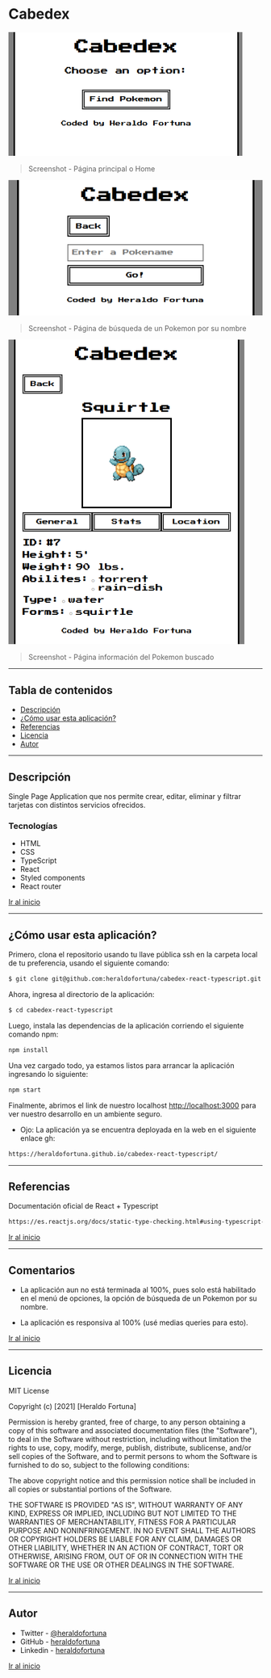 # Cabedex

![Project Image](./src/assets/screenshot1.png)

> Screenshot - Página principal o Home

![Project Image](./src/assets/screenshot2.png)

> Screenshot - Página de búsqueda de un Pokemon por su nombre

![Project Image](./src/assets/screenshot3.png)

> Screenshot - Página información del Pokemon buscado

---

## Tabla de contenidos

- [Descripción](#descripción)
- [¿Cómo usar esta aplicación?](#cómo-usar-esta-aplicación)
- [Referencias](#referencias)
- [Licencia](#licencia)
- [Autor](#autor)

---

## Descripción

Single Page Application que nos permite crear, editar, eliminar y filtrar tarjetas con distintos servicios ofrecidos.

### Tecnologías

- HTML
- CSS
- TypeScript
- React
- Styled components
- React router

[Ir al inicio](#cabedex)

---

## ¿Cómo usar esta aplicación?

Primero, clona el repositorio usando tu llave pública ssh en la carpeta local de tu preferencia, usando el siguiente comando:

```html
$ git clone git@github.com:heraldofortuna/cabedex-react-typescript.git
```

Ahora, ingresa al directorio de la aplicación:

```html
$ cd cabedex-react-typescript
```

Luego, instala las dependencias de la aplicación corriendo el siguiente comando npm:

```html
npm install
```

Una vez cargado todo, ya estamos listos para arrancar la aplicación ingresando lo siguiente:

```html
npm start
```

Finalmente, abrimos el link de nuestro localhost [http://localhost:3000](http://localhost:3000) para ver nuestro desarrollo en un ambiente seguro.

- Ojo: La aplicación ya se encuentra deployada en la web en el siguiente enlace gh:

```html
https://heraldofortuna.github.io/cabedex-react-typescript/
```

---

## Referencias

Documentación oficial de React + Typescript

```html
https://es.reactjs.org/docs/static-type-checking.html#using-typescript-with-create-react-app
```

[Ir al inicio](#cabedex)

---

## Comentarios

- La aplicación aun no está terminada al 100%, pues solo está habilitado en el menú de opciones, la opción de búsqueda de un Pokemon por su nombre.

- La aplicación es responsiva al 100% (usé medias queries para esto).

[Ir al inicio](#cabedex)

---

## Licencia

MIT License

Copyright (c) [2021] [Heraldo Fortuna]

Permission is hereby granted, free of charge, to any person obtaining a copy
of this software and associated documentation files (the "Software"), to deal
in the Software without restriction, including without limitation the rights
to use, copy, modify, merge, publish, distribute, sublicense, and/or sell
copies of the Software, and to permit persons to whom the Software is
furnished to do so, subject to the following conditions:

The above copyright notice and this permission notice shall be included in all
copies or substantial portions of the Software.

THE SOFTWARE IS PROVIDED "AS IS", WITHOUT WARRANTY OF ANY KIND, EXPRESS OR
IMPLIED, INCLUDING BUT NOT LIMITED TO THE WARRANTIES OF MERCHANTABILITY,
FITNESS FOR A PARTICULAR PURPOSE AND NONINFRINGEMENT. IN NO EVENT SHALL THE
AUTHORS OR COPYRIGHT HOLDERS BE LIABLE FOR ANY CLAIM, DAMAGES OR OTHER
LIABILITY, WHETHER IN AN ACTION OF CONTRACT, TORT OR OTHERWISE, ARISING FROM,
OUT OF OR IN CONNECTION WITH THE SOFTWARE OR THE USE OR OTHER DEALINGS IN THE
SOFTWARE.

[Ir al inicio](#cabedex)

---

## Autor

- Twitter - [@heraldofortuna](https://twitter.com/heraldofortuna)
- GitHub - [heraldofortuna](https://github.com/heraldofortuna)
- Linkedin - [heraldofortuna](https://www.linkedin.com/in/heraldo-fortuna/)

[Ir al inicio](#cabedex)

